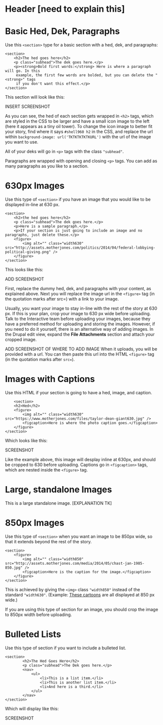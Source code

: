 # Header [need to explain this]


# Basic Hed, Dek, Paragraphs
Use this `<section>` type for a basic section with a hed, dek, and paragraphs:

	<section>
		<h2>The hed goes here</h2>
		<p class="subhead">The dek goes here.</p>
		<p><strong>Bold first words:</strong> Here is where a paragraph will go. In this
		 example, the first few words are bolded, but you can delete the "<strong>" tags 
		 if you don't want this effect.</p>
	</section>

This section will look like this:

INSERT SCREENSHOT

As you can see, the hed of each section gets wrapped in `<h2>` tags, which are styled in the CSS to be larger and have a small icon image to the left (here it appears as a tiny oil tower). To change the icon image to better fit your story, find where it says `#shell960 h2` in the CSS, and replace the url within `background-image: url('TKTKTKTKTKURL')` with the url of the image you want to use.

All of your deks will go in `<p>` tags with the class ` "subhead" `. 

Paragraphs are wrapped with opening and closing `<p>` tags. You can add as many paragraphs as you like to a section.


# 630px Images


Use this type of `<section>` if you have an image that you would like to be displayed in-line at 630 px. 

	<section>
		<h2>the hed goes here</h2>
		<p class="subhead">The dek goes here.</p>
		<p>Here is a sample paragraph.</p>
		<p>If your section is just going to include an image and no paragraphs, just delete these.</p>
		<figure>
			<img alt="" class="width630" src="http://assets.motherjones.com/politics/2014/04/federal-lobbying-political-giving.png" />
		</figure>	
	</section>
	
This looks like this:

ADD SCREENSHOT

First, replace the dummy hed, dek, and paragraphs with your content, as explained above. Next you will replace the image url in the `<figure>` tag (in the quotation marks after src=) with a link to your image.

Usually, you want your image to stay in-line with the rest of the story at 630 px. If this is your plan, crop your image to 630 px wide before uploading. Talk to the Interactive team before uploading your images, because they have a preferred method for uploading and storing the images. However, if you need to do it yourself, there is an alternative way of adding images. In the Drupal edit view, expand the **File Attachments** section and attach your cropped image. 

ADD SCREENSHOT OF WHERE TO ADD IMAGE
When it uploads, you will be provided with a url. You can then paste this url into the HTML `<figure>` tag (in the quotation marks after `src=`).


# Images with Captions

Use this HTML if your section is going to have a hed, image, and caption.

	    <section>
		<h2>Hed</h2>
		<figure>
        	<img alt="" class="width630" src="https://www.motherjones.com/files/taylor-dean-giant630.jpg" />
			<figcaption>Here is where the photo caption goes.</figcaption>
        </figure>
	</section>
	
Which looks like this:

SCREENSHOT

Like the example above, this image will desplay inline at 630px, and should be cropped to 630 before uploading. Captions go in `<figcaption>` tags, which are nested inside the `<figure>` tag.


# Large, standalone Images

This is a large standalone image. [EXPLANATION TK]


# 850px Images

Use this type of `<section>` when you want an image to be 850px wide, so that it extends beyond the rest of the story. 

	<section>
		<figure>
			<img alt="" class="width850" src="http://assets.motherjones.com/media/2014/05/chast-jan-1985-850.jpg" />
			<figcaption>Here is the caption for the image.</figcaption>
		</figure>
	</section>

This is achieved by giving the `<img>` class ` "width850" ` instead of the standard ` "width630" `. (Example: [These cartoons](http://www.motherjones.com/media/2014/05/roz-chast-mother-jones-cartoons) are all displayed at 850 px wide.) 

If you are using this type of section for an image, you should crop the image to 850px width before uploading.

# Bulleted Lists

Use this type of section if you want to include a bulleted list. 

    <section>
			<h2>The Hed Goes Here</h2>
			<p class="subhead">The Dek goes here.</p>
			<nav>
				<ul>
					<li>This is a list item.</li>
					<li>This is another list item.</li>
					<li>And here is a third.</li>
           	 	</ul>
			</nav>
	</section>
 
Which will display like this:

SCREENSHOT

